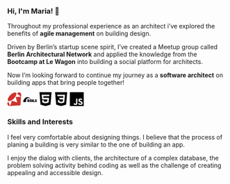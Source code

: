 ### Hi, I'm Maria! 👋 

Throughout my professional experience as an architect i’ve explored the benefits of **agile management** on building design. 

Driven by Berlin’s startup scene spirit, I’ve created a Meetup group called **Berlin Architectural Network** and applied the knowledge from the **Bootcamp at Le Wagon** into building a social platform for architects.

Now I’m looking forward to continue my journey as a **software architect** on building apps that bring people together!

<div display="flex">
	<img height="32" width="32" src="https://github.com/MariaBraganca/MariaBraganca/blob/master/images/ruby.svg">
	<img height="32" width="32" src="https://github.com/MariaBraganca/MariaBraganca/blob/master/images/rubyonrails.svg">	
	<img height="32" width="32" src="https://github.com/MariaBraganca/MariaBraganca/blob/master/images/html5.svg">
	<img height="32" width="32" src="https://github.com/MariaBraganca/MariaBraganca/blob/master/images/css3.svg">
	<img height="32" width="32" src="https://github.com/MariaBraganca/MariaBraganca/blob/master/images/javascript.svg">
</div>

### Skills and Interests 

I feel very comfortable about designing things. I believe that the process of planing a building is very similar to the one of building an app. 

I enjoy the dialog with clients, the architecture of a complex database, the problem solving activity behind coding as well as the challenge of creating appealing and accessible design.

<!--
**MariaBraganca/MariaBraganca** is a ✨ _special_ ✨ repository because its `README.md` (this file) appears on your GitHub profile.

Here are some ideas to get you started:

- 🔭 I’m currently working on ...
- 🌱 I’m currently learning ...
- 👯 I’m looking to collaborate on ...
- 🤔 I’m looking for help with ...
- 💬 Ask me about ...
- 📫 How to reach me: ...
- 😄 Pronouns: ...
- ⚡ Fun fact: ...
-->
